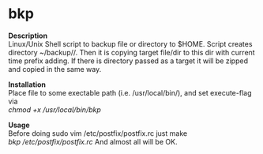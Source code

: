 bkp
===
<b>Description</b><br>
Linux/Unix Shell script to backup file or directory to $HOME. Script creates directory ~/backup/<current date>/.
Then it is copying target file/dir to this dir with current time prefix adding.
If there is directory passed as a target it will be zipped and copied in the same way.

<b>Installation</b><br>
Place file to some exectable path (i.e. /usr/local/bin/), and set execute-flag via<br>
<i>chmod +x /usr/local/bin/bkp</i>

<b>Usage</b><br>
Before doing sudo vim /etc/postfix/postfix.rc just make<br>
<i>bkp /etc/postfix/postfix.rc</i>
And almost all will be OK. 
